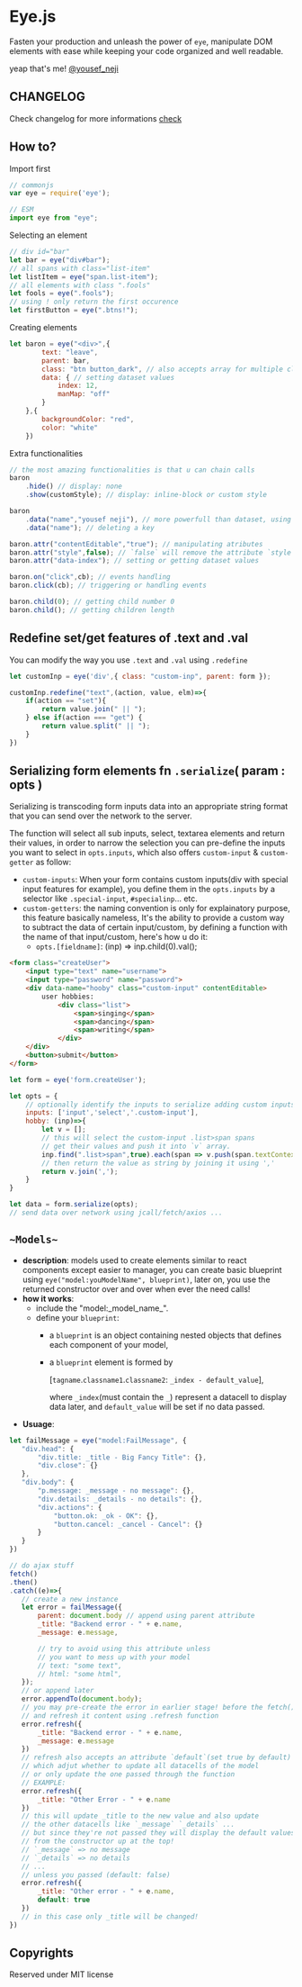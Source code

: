 # Eye.js
Fasten your production and unleash the power of `eye`, manipulate DOM elements with ease while keeping your code organized and well readable.

yeap that's me! [@yousef_neji](https://github.com/yousef312)

## CHANGELOG

Check changelog for more informations
[check](/changelog.md)

## How to?
Import first

```JavaScript
// commonjs
var eye = require('eye');

// ESM
import eye from "eye";
```

Selecting an element
```JavaScript
// div id="bar"
let bar = eye("div#bar");
// all spans with class="list-item"
let listItem = eye("span.list-item");
// all elements with class ".fools"
let fools = eye(".fools");
// using ! only return the first occurence
let firstButton = eye(".btns!");
```

Creating elements
```JavaScript
let baron = eye("<div>",{
        text: "leave",
        parent: bar,
        class: "btn button_dark", // also accepts array for multiple class setting at once or string concatenation of them with spaces between
        data: { // setting dataset values
            index: 12,
            manMap: "off"
        }
    },{ 
        backgroundColor: "red", 
        color: "white"
    })
```

Extra functionalities
```JavaScript
// the most amazing functionalities is that u can chain calls
baron
    .hide() // display: none
    .show(customStyle); // display: inline-block or custom style

baron
    .data("name","yousef neji"), // more powerfull than dataset, using WeakMaps!
    .data("name"); // deleting a key

baron.attr("contentEditable","true"); // manipulating atributes
baron.attr("style",false); // `false` will remove the attribute `style`
baron.attr("data-index"); // setting or getting dataset values

baron.on("click",cb); // events handling
baron.click(cb); // triggering or handling events

baron.child(0); // getting child number 0
baron.child(); // getting children length
```

## Redefine set/get features of .text and .val

You can modify the way you use `.text` and `.val` using `.redefine`

```JavaScript
let customInp = eye('div',{ class: "custom-inp", parent: form });

customInp.redefine("text",(action, value, elm)=>{
    if(action == "set"){
        return value.join(" || ");
    } else if(action === "get") {
        return value.split(" || ");
    }
})
```

## Serializing form elements fn `.serialize`( param : opts )

Serializing is transcoding form inputs data into an appropriate string format that you can send over the network to the server.
 
The function will select all sub inputs, select, textarea elements and return their values, in order to narrow the selection you can pre-define the inputs you want to select in `opts.inputs`, which also offers `custom-input` & `custom-getter` as follow:
 - `custom-inputs`: When your form contains custom inputs(div with special input features for example), you define them in the `opts.inputs` by a selector like `.special-input`, `#specialinp`... etc.
 - `custom-getters`: the naming convention is only for explainatory purpose, this feature basically nameless, It's the ability to provide a custom way to subtract the data of certain input/custom, by defining a function with the name of that input/custom, here's how u do it:
   - `opts.[fieldname]`: (inp) => inp.child(0).val();
 
```html
<form class="createUser">
    <input type="text" name="username">
    <input type="password" name="password">
    <div data-name="hooby" class="custom-input" contentEditable>
        user hobbies: 
            <div class="list">
                <span>singing</span>
                <span>dancing</span>
                <span>writing</span>
            </div>
    </div>
    <button>submit</button>
</form>
```
```javascript
let form = eye('form.createUser');

let opts = {
    // optionally identify the inputs to serialize adding custom inputs
    inputs: ['input','select','.custom-input'],
    hobby: (inp)=>{
        let v = [];
        // this will select the custom-input .list>span spans
        // get their values and push it into `v` array.
        inp.find(".list>span",true).each(span => v.push(span.textContext));
        // then return the value as string by joining it using ','
        return v.join(',');
    }
}

let data = form.serialize(opts);
// send data over network using jcall/fetch/axios ...
```

## `~Models~`

 - **description**: models used to create elements similar to react components except easier to manager, you can create basic blueprint using `eye("model:youModelName", blueprint)`, later on, you use the returned constructor over and over when ever the need calls!
 - **how it works**:
   - include the "model:\_model_name\_".
   - define your `blueprint`:
     - a `blueprint` is an object containing nested objects that defines each component of your model,
     - a `blueprint` element is formed by 
     
        [`tagname`.`classname1`.`classname2`: `_index - default_value`], 

        where `_index`(must contain the `_`) represent a datacell to display data later, and `default_value` will be set if no data passed.
 - **Usuage**:
 ```javascript
 let failMessage = eye("model:FailMessage", {
    "div.head": {
        "div.title: _title - Big Fancy Title": {},
        "div.close": {}
    },
    "div.body": {
        "p.message: _message - no message": {},
        "div.details: _details - no details": {},
        "div.actions": {
            "button.ok: _ok - OK": {},
            "button.cancel: _cancel - Cancel": {}
        }
    }
})

// do ajax stuff
fetch()
.then()
.catch((e)=>{
    // create a new instance
    let error = failMessage({
        parent: document.body // append using parent attribute
        _title: "Backend error - " + e.name,
        _message: e.message,

        // try to avoid using this attribute unless 
        // you want to mess up with your model
        // text: "some text",
        // html: "some html",
    });
    // or append later 
    error.appendTo(document.body);
    // you may pre-create the error in earlier stage! before the fetch()
    // and refresh it content using .refresh function
    error.refresh({
        _title: "Backend error - " + e.name,
        _message: e.message
    })
    // refresh also accepts an attribute `default`(set true by default)
    // which adjut whether to update all datacells of the model
    // or only update the one passed through the function
    // EXAMPLE:
    error.refresh({
        _title: "Other Error - " + e.name
    })
    // this will update _title to the new value and also update 
    // the other datacells like `_message` `_details` ...
    // but since they're not passed they will display the default values
    // from the constructor up at the top!
    // `_message` => no message
    // `_details` => no details
    // ...
    // unless you passed (default: false)
    error.refresh({
        _title: "Other error - " + e.name,
        default: true
    })
    // in this case only _title will be changed!
})
 ```


## Copyrights
Reserved under MIT license
